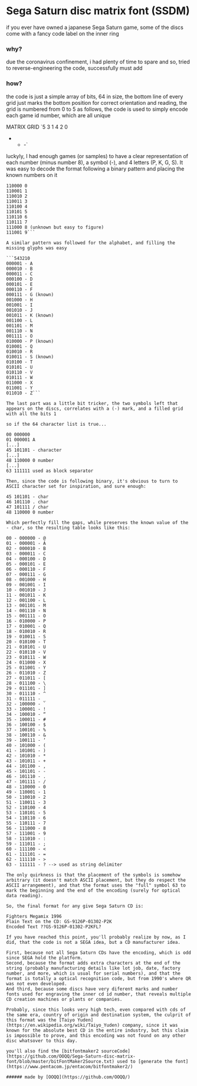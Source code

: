 # Sega Saturn disc matrix font (SSDM)
if you ever have owned a japanese Sega Saturn game, some of the discs come with a fancy code label on the inner ring

### why?
due the coronavirus confinement, i had plenty of time to spare and so, tried to reverse-engineering the code, successfully must add

### how?
the code is just a simple array of bits, 64 in size, the bottom line of every grid just marks the bottom position for correct orientation and reading, the grid is numbered from 0 to 5 as follows, the code is used to simply encode each game id number, which are all unique

MATRIX GRID
`5 3 1
4 2 0
- - -`

luckyly, I had enough games (or samples) to have a clear representation of each number (minus number 8), a symbol (-), and 4 letters (P, K, G, S). It was easy to decode the format following a binary pattern and placing the known numbers on it

```543210
110000 0
110001 1
110010 2
110011 3
110100 4
110101 5
110110 6
110111 7
111000 8 (unknown but easy to figure)
111001 9```

A similar pattern was followed for the alphabet, and filling the missing glyphs was easy

```543210
000001 - A
000010 - B
000011 - C
000100 - D
000101 - E
000110 - F
000111 - G (known)
001000 - H
001001 - I
001010 - J
001011 - K (known)
001100 - L
001101 - M
001110 - N
001111 - O
010000 - P (known)
010001 - Q
010010 - R
010011 - S (known)
010100 - T
010101 - U
010110 - V
010111 - W
011000 - X
011001 - Y
011010 - Z```

The last part was a little bit tricker, the two symbols left that appears on the discs, correlates with a (-) mark, and a filled grid with all the bits 1

so if the 64 character list is true...

00 000000
01 000001 A
[...]
45 101101 - character
[...]
48 110000 0 number
[...]
63 111111 used as block separator

Then, since the code is following binary, it's obvious to turn to ASCII character set for inspiration, and sure enough:

45 101101 - char
46 101110 . char
47 101111 / char
48 110000 0 number

Which perfectly fill the gaps, while preserves the known value of the - char, so the resulting table looks like this:

00 - 000000 - @
01 - 000001 - A
02 - 000010 - B
03 - 000011 - C
04 - 000100 - D
05 - 000101 - E
06 - 000110 - F
07 - 000111 - G
08 - 001000 - H
09 - 001001 - I
10 - 001010 - J
11 - 001011 - K
12 - 001100 - L
13 - 001101 - M
14 - 001110 - N
15 - 001111 - O
16 - 010000 - P
17 - 010001 - Q
18 - 010010 - R
19 - 010011 - S
20 - 010100 - T
21 - 010101 - U
22 - 010110 - V
23 - 010111 - W
24 - 011000 - X
25 - 011001 - Y
26 - 011010 - Z
27 - 011011 - [
28 - 011100 - \
29 - 011101 - ]
30 - 011110 - ^
31 - 011111 - _
32 - 100000 - `
33 - 100001 - !
34 - 100010 - “
35 - 100011 - #
36 - 100100 - $
37 - 100101 - %
38 - 100110 - &
39 - 100111 - ‘
40 - 101000 - (
41 - 101001 - )
42 - 101010 - *
43 - 101011 - +
44 - 101100 - ,
45 - 101101 - -
46 - 101110 - .
47 - 101111 - /
48 - 110000 - 0
49 - 110001 - 1
50 - 110010 - 2
51 - 110011 - 3
52 - 110100 - 4
53 - 110101 - 5
54 - 110110 - 6
55 - 110111 - 7
56 - 111000 - 8
57 - 111001 - 9
58 - 111010 - :
59 - 111011 - ;
60 - 111100 - <
61 - 111101 - =
62 - 111110 - >
63 - 111111 - ? --> used as string delimiter

The only quirkness is that the placement of the symbols is somehow arbitrary (it doesn't match ASCII placement, but they do respect the ASCII arrangement), and that the format uses the "full" symbol 63 to mark the beginning and the end of the encoding (surely for optical data reading).

So, the final format for any give Sega Saturn CD is:

Fighters Megamix 1996
Plain Text on the CD: GS-9126P-01302-P2K
Encoded Text ??GS-9126P-01302-P2KFL?

If you have reached this point, you'll probably realize by now, as I did, that the code is not a SEGA idea, but a CD manufacturer idea.

First, because not all Sega Saturn CDs have the encoding, which is odd since SEGA hold the platform.
Second, because the format adds extra characters at the end of the string (probably manufacturing details like lot job, date, factory number, and more, which is usual for serial numbers), and that the format is totally a optical recognition code, but from 1990's where QR was not even developed.
And third, because some discs have very diferent marks and number fonts used for engraving the inner cd id number, that reveals multiple CD creation machines or plants or companies.

Probably, since this looks very high tech, even compared with cds of the same era, country of origin and destination system, the culprit of this format was the [Taiyo Yuden](https://en.wikipedia.org/wiki/Taiyo_Yuden) company, since it was known for the absolute best CD in the entire industry, but this claim is impossible to prove, and this encoding was not found on any other disc whatsover to this day.

you'll also find the [bitfontmaker2 sourceCode](https://github.com/OOQQ/Sega-Saturn-disc-matrix-font/blob/master/bitFontMaker2Source.txt) used to [generate the font](https://www.pentacom.jp/entacom/bitfontmaker2/) 

###### made by [OOQQ](https://github.com/OOQQ/)
